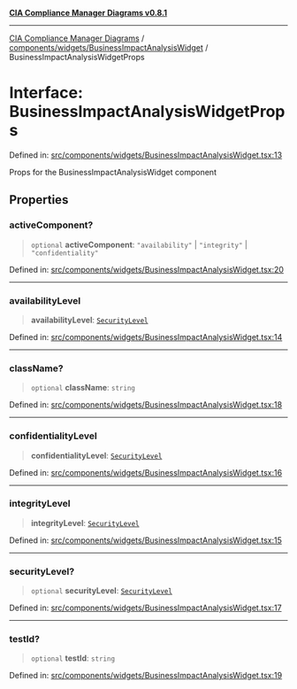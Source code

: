 [**CIA Compliance Manager Diagrams v0.8.1**](../../../../README.md)

***

[CIA Compliance Manager Diagrams](../../../../modules.md) / [components/widgets/BusinessImpactAnalysisWidget](../README.md) / BusinessImpactAnalysisWidgetProps

# Interface: BusinessImpactAnalysisWidgetProps

Defined in: [src/components/widgets/BusinessImpactAnalysisWidget.tsx:13](https://github.com/Hack23/cia-compliance-manager/blob/4236f4375d9cfb0505c191818eeb5443ec527132/src/components/widgets/BusinessImpactAnalysisWidget.tsx#L13)

Props for the BusinessImpactAnalysisWidget component

## Properties

### activeComponent?

> `optional` **activeComponent**: `"availability"` \| `"integrity"` \| `"confidentiality"`

Defined in: [src/components/widgets/BusinessImpactAnalysisWidget.tsx:20](https://github.com/Hack23/cia-compliance-manager/blob/4236f4375d9cfb0505c191818eeb5443ec527132/src/components/widgets/BusinessImpactAnalysisWidget.tsx#L20)

***

### availabilityLevel

> **availabilityLevel**: [`SecurityLevel`](../../../../types/cia/type-aliases/SecurityLevel.md)

Defined in: [src/components/widgets/BusinessImpactAnalysisWidget.tsx:14](https://github.com/Hack23/cia-compliance-manager/blob/4236f4375d9cfb0505c191818eeb5443ec527132/src/components/widgets/BusinessImpactAnalysisWidget.tsx#L14)

***

### className?

> `optional` **className**: `string`

Defined in: [src/components/widgets/BusinessImpactAnalysisWidget.tsx:18](https://github.com/Hack23/cia-compliance-manager/blob/4236f4375d9cfb0505c191818eeb5443ec527132/src/components/widgets/BusinessImpactAnalysisWidget.tsx#L18)

***

### confidentialityLevel

> **confidentialityLevel**: [`SecurityLevel`](../../../../types/cia/type-aliases/SecurityLevel.md)

Defined in: [src/components/widgets/BusinessImpactAnalysisWidget.tsx:16](https://github.com/Hack23/cia-compliance-manager/blob/4236f4375d9cfb0505c191818eeb5443ec527132/src/components/widgets/BusinessImpactAnalysisWidget.tsx#L16)

***

### integrityLevel

> **integrityLevel**: [`SecurityLevel`](../../../../types/cia/type-aliases/SecurityLevel.md)

Defined in: [src/components/widgets/BusinessImpactAnalysisWidget.tsx:15](https://github.com/Hack23/cia-compliance-manager/blob/4236f4375d9cfb0505c191818eeb5443ec527132/src/components/widgets/BusinessImpactAnalysisWidget.tsx#L15)

***

### securityLevel?

> `optional` **securityLevel**: [`SecurityLevel`](../../../../types/cia/type-aliases/SecurityLevel.md)

Defined in: [src/components/widgets/BusinessImpactAnalysisWidget.tsx:17](https://github.com/Hack23/cia-compliance-manager/blob/4236f4375d9cfb0505c191818eeb5443ec527132/src/components/widgets/BusinessImpactAnalysisWidget.tsx#L17)

***

### testId?

> `optional` **testId**: `string`

Defined in: [src/components/widgets/BusinessImpactAnalysisWidget.tsx:19](https://github.com/Hack23/cia-compliance-manager/blob/4236f4375d9cfb0505c191818eeb5443ec527132/src/components/widgets/BusinessImpactAnalysisWidget.tsx#L19)
